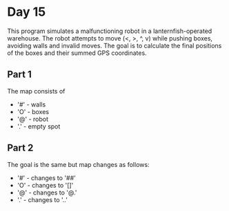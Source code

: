 # Day 15

This program simulates a malfunctioning robot in a lanternfish-operated warehouse. The robot attempts to move (<, >, ^, v) while pushing boxes, avoiding walls and invalid moves. The goal is to calculate the final positions of the boxes and their summed GPS coordinates.

## Part 1 

The map consists of 
- '#' - walls
- 'O' - boxes
- '@' - robot
- '.' - empty spot

## Part 2

The goal is the same but map changes as follows:
- '#' - changes to '##'
- 'O' - changes to '[]'
- '@' - changes to '@.'
- '.' - changes to '..'